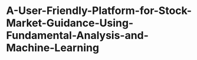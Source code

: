 # A-User-Friendly-Platform-for-Stock-Market-Guidance-Using-Fundamental-Analysis-and-Machine-Learning
